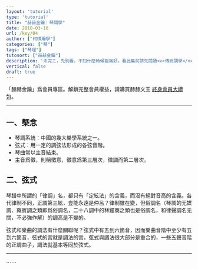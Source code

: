 ```yaml
---
layout: 'tutorial'
type: 'tutorial'
title: "赫赫金鑰｜琴調學"
date: 2018-03-10
url: /key/04
author: ["柯棋瀚學"]
categories: ["琴"]
tags: ["琴理"]
tutosort: ["赫赫金鑰"]
description: '未完工，先別看，不知什麼時候能寫好。看此篇前請先閱讀<v>傳統調學</v>。'
vertical: false
draft: true
---
```


「赫赫金鑰」爲會員專區。解鎖完整會員權益，請購買赫赫文王 [終身會員大禮包](https://item.taobao.com/item.htm?id=629774535457)。

----

## 一、槩念

- 琴調系統：中國的幾大樂學系統之一。
- 弦式：用一定的調弦法形成的各弦音階。
- 琴曲常以主音結束。
- 主音爲徵，則稱徵意，徵意爲第三層次，徵調而第二層次。

## 二、弦式

琴譜中所謂的「律調」名，都只有「定絃法」的含義，而沒有絕對音高的含義。各代律制不同，正調第三絃，豈能永遠是仲呂？律制雖在變，但俗調名（琴調的无媒調、蕤賓調之類即爲俗調名，二十八調中的林鐘商之類也是俗調名，和律聲調名无關，不必強作解）的調高是不變的。

弦式和樂曲的調法有什麼關聯呢？弦式中有五到六箇音，因而樂曲音階中至少有五到六箇音，弦式的宮就是調法的宮，弦式與調法很大部分是重合的，一些五聲音階的正調曲子，調法就基本等同於弦式。

------

⋯⋯